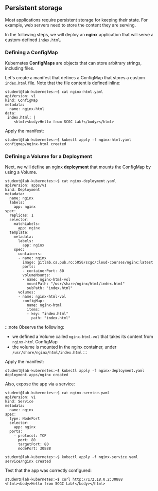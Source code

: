 ## Persistent storage

Most applications require persistent storage for keeping their state. For example, web servers need to store the content they are serving.

In the following steps, we will deploy an **nginx** application that will serve a custom-defined ``index.html``.

### Defining a ConfigMap

Kubernetes **ConfigMaps** are objects that can store arbitrary strings, including files.

Let's create a manifest that defines a ConfigMap that stores a custom `index.html` file. Note that the file content is defined inline:

```shell-session
student@lab-kubernetes:~$ cat nginx-html.yaml
apiVersion: v1
kind: ConfigMap
metadata:
  name: nginx-html
data:
 index.html: |
    <html><body>Hello from SCGC Lab!</body></html>
```

Apply the manifest:

```shell-session
student@lab-kubernetes:~$ kubectl apply -f nginx-html.yaml
configmap/nginx-html created
```

### Defining a Volume for a Deployment

Next, we will define an nginx **deployment** that mounts the ConfigMap by using a Volume.

```shell-session
student@lab-kubernetes:~$ cat nginx-deployment.yaml
apiVersion: apps/v1
kind: Deployment
metadata:
  name: nginx
  labels:
    app: nginx
spec:
  replicas: 1
  selector:
    matchLabels:
      app: nginx
  template:
    metadata:
      labels:
        app: nginx
    spec:
      containers:
      - name: nginx
        image: gitlab.cs.pub.ro:5050/scgc/cloud-courses/nginx:latest
        ports:
        - containerPort: 80
        volumeMounts:
        - name: nginx-html-vol
          mountPath: "/usr/share/nginx/html/index.html"
          subPath: "index.html"
      volumes:
      - name: nginx-html-vol
        configMap:
          name: nginx-html
          items:
          - key: "index.html"
            path: "index.html"
```

:::note
Observe the following:
  * we defined a Volume called `nginx-html-vol` that takes its content from `nginx-html` ConfigMap
  * the volume is mounted in the nginx container, under `/usr/share/nginx/html/index.html`
:::

Apply the manifest:

```shell-session
student@lab-kubernetes:~$ kubectl apply -f nginx-deployment.yaml
deployment.apps/nginx created
```

Also, expose the app via a service:

```shell-session
student@lab-kubernetes:~$ cat nginx-service.yaml
apiVersion: v1
kind: Service
metadata:
  name: nginx
spec:
  type: NodePort
  selector:
    app: nginx
  ports:
    - protocol: TCP
      port: 80
      targetPort: 80
      nodePort: 30888

student@lab-kubernetes:~$ kubectl apply -f nginx-service.yaml
service/nginx created
```

Test that the app was correctly configured:

```shell-session
student@lab-kubernetes:~$ curl http://172.18.0.2:30888
<html><body>Hello from SCGC Lab!</body></html>
```
